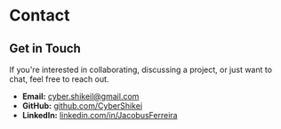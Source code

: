 # Contact

## Get in Touch
If you're interested in collaborating, discussing a project, or just want to chat, feel free to reach out.

- **Email:** [cyber.shikeil@gmail.com](mailto:cyber.shikeil@gmail.com)
- **GitHub:** [github.com/CyberShikei](https://github.com/CyberShikei)
- **LinkedIn:** [linkedin.com/in/JacobusFerreira](https://www.linkedin.com/in/jacobus-petrus-ferreira-b888141a1/)

